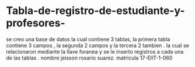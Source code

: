 # Tabla-de-registro-de-estudiante-y-profesores-
se creo una base de datos la cual contiene 3 tablas, la primera tabla contiene 3 campos , la segunda 2 campos y la tercera 2 tambien . la cual se relacionaron mediante la llave foranea y se le inserto registros a cada una de las tablas .  nombre  jeisson rosario suarez. matricula 17-EIIT-1-060
